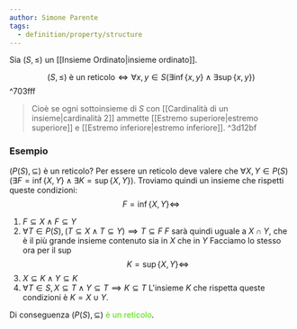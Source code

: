 ```yaml
---
author: Simone Parente
tags:
  - definition/property/structure
---
```

Sia $(S, \leq)$ un [[Insieme Ordinato|insieme ordinato]].

$$(S, \leq) \text{ è un reticolo} \iff \forall x,y \in S (\exists \inf\{x,y\} \land \exists \sup\{x,y\})$$ ^703fff

>Cioè se ogni sottoinsieme di $S$ con [[Cardinalità di un insieme|cardinalità 2]] ammette [[Estremo superiore|estremo superiore]] e [[Estremo inferiore|estremo inferiore]]. ^3d12bf
### Esempio
$(P(S),\subseteq)$ è un reticolo?
Per essere un reticolo deve valere che $\forall X,Y \in P(S) (\exists F=\inf\{X,Y\} \land \exists K=\sup\{X,Y\})$.
Troviamo quindi un insieme che rispetti queste condizioni: 
$$F=\inf\{X,Y\} \iff$$
1. $F \subseteq X \land F \subseteq Y$
2. $\forall T \in P(S), (T \subseteq X \land T \subseteq Y) \implies  T \subseteq F$
$F$ sarà quindi uguale a $X \cap Y$, che è il più grande insieme contenuto sia in $X$ che in $Y$
Facciamo lo stesso ora per il $\sup$
$$K=\sup\{X,Y\} \iff$$
1. $X \subseteq K \land Y \subseteq K$
2. $\forall T \in S, X \subseteq T \land Y \subseteq T \implies K \subseteq T$
L'insieme $K$ che rispetta queste condizioni è $K=X \cup Y$.

Di conseguenza $(P(S), \subseteq)$ <span style="color:#4ddb00">è un reticolo</span>.